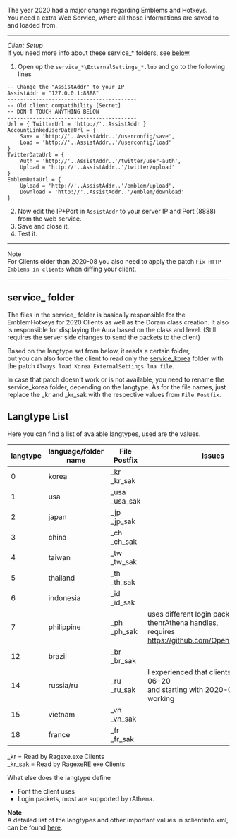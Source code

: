 The year 2020 had a major change regarding Emblems and Hotkeys.  
You need a extra Web Service, where all those informations are saved to and loaded from.
___
_Client Setup_  
If you need more info about these service_* folders, see [below](#service_-folder).

1. Open up the `service_*\ExternalSettings_*.lub` and go to the following lines
```
-- Change the "AssistAddr" to your IP
AssistAddr = "127.0.0.1:8888"
-----------------------------------------
-- Old client compatibility [Secret]
-- DON'T TOUCH ANYTHING BELOW
-----------------------------------------
Url = { TwitterUrl = 'http://'..AssistAddr }
AccountLinkedUserDataUrl = {
	Save = 'http://'..AssistAddr..'/userconfig/save',
	Load = 'http://'..AssistAddr..'/userconfig/load'
}
TwitterDataUrl = {
	Auth = 'http://'..AssistAddr..'/twitter/user-auth',
	Upload = 'http://'..AssistAddr..'/twitter/upload'
}
EmblemDataUrl = {
	Upload = 'http://'..AssistAddr..'/emblem/upload',
	Download = 'http://'..AssistAddr..'/emblem/download'
}
```
2. Now edit the IP+Port in `AssistAddr` to your server IP and Port (8888) from the web service.
3. Save and close it.
4. Test it.
___ 
Note  
For Clients older than 2020-08 you also need to apply the patch `Fix HTTP Emblems in clients` when diffing your client.
___
## service_ folder
The files in the service_ folder is basically responsible for the EmblemHotkeys for 2020 Clients as well as the Doram class creation.
It also is responsible for displaying the Aura based on the class and level.
(Still requires the server side changes to send the packets to the client)

Based on the langtype set from below, it reads a certain folder,  
but you can also force the client to read only the [service_korea](https://github.com/llchrisll/ROenglishRE/tree/master/Translation/Renewal/data/luafiles514/lua%20files/service_korea) folder with the patch `Always load Korea ExternalSettings lua file`.

In case that patch doesn't work or is not available, you need to rename the service_korea folder,
depending on the langtype.
As for the file names, just replace the _kr and _kr_sak with the respective values from ```File Postfix```.

## Langtype List
Here you can find a list of avaiable langtypes, used are the values.

| langtype | language/folder name | File Postfix | Issues | 
| --- | --- | --- | --- |
| 0   | korea | _kr<br>_kr_sak | |
| 1   | usa | _usa<br>_usa_sak | |
| 2   | japan | _jp<br>_jp_sak | |
| 3   | china | _ch<br>_ch_sak | |
| 4   | taiwan | _tw<br>_tw_sak | |
| 5   | thailand | _th<br>_th_sak | |
| 6   | indonesia | _id<br>_id_sak | |
| 7   | philippine | _ph<br>_ph_sak | uses different login packets thenrAthena handles,<br />requires https://github.com/OpenKore/openkore |
| 12  | brazil | _br<br>_br_sak | |
| 14  | russia/ru | _ru<br>_ru_sak | I experienced that clients up to 2018-06-20<br /> and starting with 2020-08-19 are working |
| 15  | vietnam | _vn<br>_vn_sak | |
| 18  | france | _fr<br>_fr_sak | |

 _kr = Read by Ragexe.exe Clients  
 _kr_sak = Read by RagexeRE.exe Clients

What else does the langtype define

* Font the client uses  
* Login packets, most are supported by rAthena.

**Note**  
A detailed list of the langtypes and other important values in sclientinfo.xml,  
can be found [here](https://github.com/rathena/rathena/wiki/Clientinfo.xml).